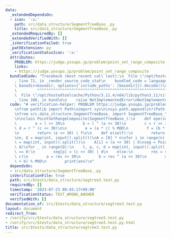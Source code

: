 ```yaml
---
data:
  _extendedDependsOn:
  - icon: ':x:'
    path: src/data_structure/SegmentTreeBase_.py
    title: src/data_structure/SegmentTreeBase_.py
  _extendedRequiredBy: []
  _extendedVerifiedWith: []
  _isVerificationFailed: true
  _pathExtension: py
  _verificationStatusIcon: ':x:'
  attributes:
    PROBLEM: https://judge.yosupo.jp/problem/point_set_range_composite
    links:
    - https://judge.yosupo.jp/problem/point_set_range_composite
  bundledCode: "Traceback (most recent call last):\n  File \"/opt/hostedtoolcache/Python/3.11.4/x64/lib/python3.11/site-packages/onlinejudge_verify/documentation/build.py\"\
    , line 71, in _render_source_code_stat\n    bundled_code = language.bundle(stat.path,\
    \ basedir=basedir, options={'include_paths': [basedir]}).decode()\n          \
    \         ^^^^^^^^^^^^^^^^^^^^^^^^^^^^^^^^^^^^^^^^^^^^^^^^^^^^^^^^^^^^^^^^^^^^^^^^^^^^^^^^^\n\
    \  File \"/opt/hostedtoolcache/Python/3.11.4/x64/lib/python3.11/site-packages/onlinejudge_verify/languages/python.py\"\
    , line 108, in bundle\n    raise NotImplementedError\nNotImplementedError\n"
  code: "# verification-helper: PROBLEM https://judge.yosupo.jp/problem/point_set_range_composite\n\
    \nfrom pathlib import Path\nimport sys\n\nsys.path.append(str(Path(__file__).resolve().parent.parent.parent.parent))\n\
    \nfrom src.data_structure.SegmentTreeBase_ import SegmentTreeBase_\n\nMOD = 998244353\n\
    \n\nclass PointSetRangeComposite(SegmentTreeBase_):\n    def ope(self, l, r):\n\
    \        a = l >> 30\n        b = l ^ (a << 30)\n        c = r >> 30\n       \
    \ d = r ^ (c << 30)\n\n        e = (a * c) % MOD\n        f = (b * c + d) % MOD\n\
    \n        return (e << 30) | f\n\n    def e(self):\n        return 1 << 30\n\n\
    \nn, Q = map(int, input().split())\nA = [0] * n\nfor i in range(n):\n    a, b\
    \ = map(int, input().split())\n    A[i] = (a << 30) | b\nseg = PointSetRangeComposite(n,\
    \ A)\nfor _ in range(Q):\n    t, p, c, d = map(int, input().split())\n    if t\
    \ == 0:\n        seg[p] = (c << 30) | d\n    else:\n        res = seg.prod(p,\
    \ c)\n        a = res >> 30\n        b = res ^ (a << 30)\n        ans = (a * d\
    \ + b) % MOD\n        print(ans)\n"
  dependsOn:
  - src/data_structure/SegmentTreeBase_.py
  isVerificationFile: true
  path: src/$tests/data_structure/segtree3.test.py
  requiredBy: []
  timestamp: '2023-07-23 08:45:17+09:00'
  verificationStatus: TEST_WRONG_ANSWER
  verifiedWith: []
documentation_of: src/$tests/data_structure/segtree3.test.py
layout: document
redirect_from:
- /verify/src/$tests/data_structure/segtree3.test.py
- /verify/src/$tests/data_structure/segtree3.test.py.html
title: src/$tests/data_structure/segtree3.test.py
---
```

